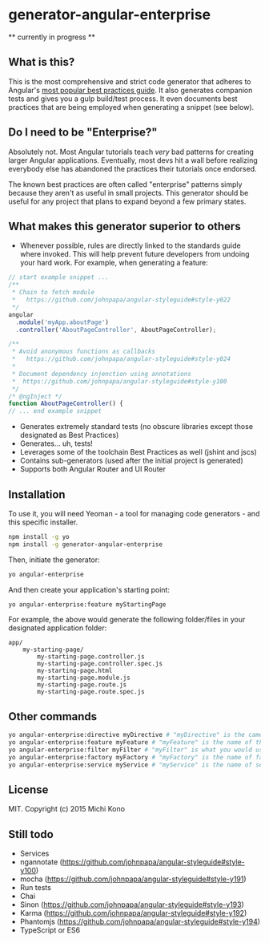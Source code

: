 # generator-angular-enterprise

** currently in progress **


## What is this?

This is the most comprehensive and strict code generator that adheres to Angular's
[most popular best practices guide](https://github.com/johnpapa/angular-styleguide). It also generates companion tests and gives you a gulp build/test process. It even documents best practices that are being employed when generating a snippet (see below).

## Do I need to be "Enterprise?"

Absolutely not. Most Angular tutorials teach _very_ bad patterns for creating larger Angular 
applications. Eventually, most devs hit a wall before realizing everybody else has abandoned 
the practices their tutorials once endorsed.

The known best practices are often called "enterprise" patterns simply because they aren't as 
useful in small projects. This generator should be useful for any project that plans to expand 
beyond a few primary states.


## What makes this generator superior to others

* Whenever possible, rules are directly linked to the standards guide where invoked. This will help prevent future 
  developers from undoing your hard work. For example, when generating a feature:
````javascript
// start example snippet ...
/**
 * Chain to fetch module
 *   https://github.com/johnpapa/angular-styleguide#style-y022
 */
angular
  .module('myApp.aboutPage')
  .controller('AboutPageController', AboutPageController);

/**
 * Avoid anonymous functions as callbacks
 *   https://github.com/johnpapa/angular-styleguide#style-y024
 *
 * Document dependency injenction using annotations
 *  https://github.com/johnpapa/angular-styleguide#style-y100
 */
/* @ngInject */
function AboutPageController() {
// ... end example snippet
````
* Generates extremely standard tests (no obscure libraries except those designated as Best Practices) 
* Generates... uh, tests!
* Leverages some of the toolchain Best Practices as well (jshint and jscs)
* Contains sub-generators (used after the initial project is generated)
* Supports both Angular Router and UI Router

## Installation

To use it, you will need Yeoman - a tool for managing code generators - and this specific installer.

```bash
npm install -g yo
npm install -g generator-angular-enterprise
```

Then, initiate the generator:

```bash
yo angular-enterprise
```

And then create your application's starting point:

```bash
yo angular-enterprise:feature myStartingPage
```

For example, the above would generate the following folder/files in your designated application folder:

    app/
        my-starting-page/
            my-starting-page.controller.js
            my-starting-page.controller.spec.js
            my-starting-page.html
            my-starting-page.module.js
            my-starting-page.route.js
            my-starting-page.route.spec.js


## Other commands

```bash
yo angular-enterprise:directive myDirective # "myDirective" is the camel case representation of your directive name
yo angular-enterprise:feature myFeature # "myFeature" is the name of the module (will generate a controller/routes)
yo angular-enterprise:filter myFilter # "myFilter" is what you would use in the HTML
yo angular-enterprise:factory myFactory # "myFactory" is the name of factory
yo angular-enterprise:service myService # "myService" is the name of service (singleton)
```


## License

MIT. Copyright (c) 2015 Michi Kono


## Still todo ##

* Services
* ngannotate (https://github.com/johnpapa/angular-styleguide#style-y100)
* mocha (https://github.com/johnpapa/angular-styleguide#style-y191)
* Run tests
* Chai 
* Sinon (https://github.com/johnpapa/angular-styleguide#style-y193)
* Karma (https://github.com/johnpapa/angular-styleguide#style-y192)
* Phantomjs (https://github.com/johnpapa/angular-styleguide#style-y194)
* TypeScript or ES6
